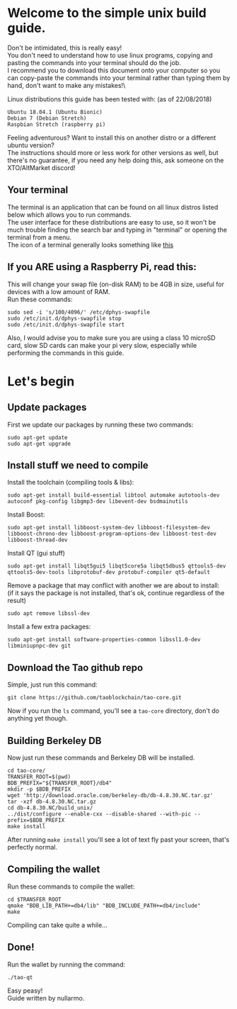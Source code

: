 # Welcome to the simple unix build guide.
Don't be intimidated, this is really easy!\
You don't need to understand how to use linux programs, copying and pasting the commands into your terminal should do the job.\
I recommend you to download this document onto your computer so you can copy-paste the commands into your terminal rather than typing them by hand, don't want to make any mistakes!\

Linux distributions this guide has been tested with: (as of 22/08/2018)

    Ubuntu 18.04.1 (Ubuntu Bionic)
    Debian 7 (Debian Stretch)
    Raspbian Stretch (raspberry pi)
Feeling adventurous? Want to install this on another distro or a different ubuntu version?\
The instructions should more or less work for other versions as well, but there's no guarantee, if you need any help doing this, ask someone on the XTO/AltMarket discord!
## Your terminal
The terminal is an application that can be found on all linux distros listed below which allows you to run commands.\
The user interface for these distributions are easy to use, so it won't be much trouble finding the search bar and typing in "terminal" or opening the terminal from a menu.\
The icon of a terminal generally looks something like [this](https://upload.wikimedia.org/wikipedia/commons/thumb/b/b3/Terminalicon2.png/240px-Terminalicon2.png)
## If you ARE using a Raspberry Pi, read this:
This will change your swap file (on-disk RAM) to be 4GB in size, useful for devices with a low amount of RAM.\
Run these commands:

    sudo sed -i 's/100/4096/' /etc/dphys-swapfile
    sudo /etc/init.d/dphys-swapfile stop
    sudo /etc/init.d/dphys-swapfile start
Also, I would advise you to make sure you are using a class 10 microSD card, slow SD cards can make your pi very slow, especially while performing the commands in this guide.
# Let's begin
## Update packages
First we update our packages by running these two commands:

    sudo apt-get update
    sudo apt-get upgrade
## Install stuff we need to compile
Install the toolchain (compiling tools & libs):

    sudo apt-get install build-essential libtool automake autotools-dev autoconf pkg-config libgmp3-dev libevent-dev bsdmainutils
Install Boost:

    sudo apt-get install libboost-system-dev libboost-filesystem-dev libboost-chrono-dev libboost-program-options-dev libboost-test-dev libboost-thread-dev
Install QT (gui stuff)

    sudo apt-get install libqt5gui5 libqt5core5a libqt5dbus5 qttools5-dev qttools5-dev-tools libprotobuf-dev protobuf-compiler qt5-default
Remove a package that may conflict with another we are about to install:\
(if it says the package is not installed, that's ok, continue regardless of the result)
    
    sudo apt remove libssl-dev
Install a few extra packages:

    sudo apt-get install software-properties-common libssl1.0-dev libminiupnpc-dev git
## Download the Tao github repo
Simple, just run this command:

    git clone https://github.com/taoblockchain/tao-core.git
Now if you run the `ls` command, you'll see a `tao-core` directory, don't do anything yet though. 

## Building Berkeley DB
Now just run these commands and Berkeley DB will be installed.

    cd tao-core/
    TRANSFER_ROOT=$(pwd)
    BDB_PREFIX="${TRANSFER_ROOT}/db4"
    mkdir -p $BDB_PREFIX
    wget 'http://download.oracle.com/berkeley-db/db-4.8.30.NC.tar.gz'
    tar -xzf db-4.8.30.NC.tar.gz
    cd db-4.8.30.NC/build_unix/
    ../dist/configure --enable-cxx --disable-shared --with-pic --prefix=$BDB_PREFIX
    make install
After running `make install` you'll see a lot of text fly past your screen, that's perfectly normal.
## Compiling the wallet
Run these commands to compile the wallet:

    cd $TRANSFER_ROOT
    qmake "BDB_LIB_PATH+=db4/lib" "BDB_INCLUDE_PATH+=db4/include"
    make
Compiling can take quite a while...
## Done!
Run the wallet by running the command:

    ./tao-qt
Easy peasy!\
Guide written by nullarmo.
